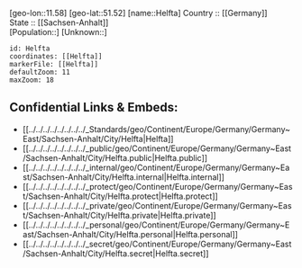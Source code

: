 ﻿---
location: [51.52,11.58] 
mapzoom: [7,12] 
mapmarker: city 
type: City
tags:
- geo/City


SpocWebEntityId: 30871
isDeleted: false
confidential: public

---
[geo-lon::11.58] 
[geo-lat::51.52] 
[name::Helfta] 
Country :: [[Germany]]  
State :: [[Sachsen-Anhalt]]  
[Population::] 
[Unknown::] 


```leaflet
id: Helfta
coordinates: [[Helfta]] 
markerFile: [[Helfta]] 
defaultZoom: 11 
maxZoom: 18
```


## Confidential Links & Embeds: 
- [[../../../../../../../../_Standards/geo/Continent/Europe/Germany/Germany~East/Sachsen-Anhalt/City/Helfta|Helfta]] 
- [[../../../../../../../../_public/geo/Continent/Europe/Germany/Germany~East/Sachsen-Anhalt/City/Helfta.public|Helfta.public]] 
- [[../../../../../../../../_internal/geo/Continent/Europe/Germany/Germany~East/Sachsen-Anhalt/City/Helfta.internal|Helfta.internal]] 
- [[../../../../../../../../_protect/geo/Continent/Europe/Germany/Germany~East/Sachsen-Anhalt/City/Helfta.protect|Helfta.protect]] 
- [[../../../../../../../../_private/geo/Continent/Europe/Germany/Germany~East/Sachsen-Anhalt/City/Helfta.private|Helfta.private]] 
- [[../../../../../../../../_personal/geo/Continent/Europe/Germany/Germany~East/Sachsen-Anhalt/City/Helfta.personal|Helfta.personal]] 
- [[../../../../../../../../_secret/geo/Continent/Europe/Germany/Germany~East/Sachsen-Anhalt/City/Helfta.secret|Helfta.secret]] 
